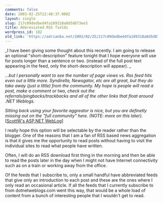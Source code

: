 ```yaml
---
comments: false
date: 2003-02-25T22:48:37.000Z
layout: single
slug: 217c09dedbed4fa189318a0d5d873ee3
title: Abbreviated RSS fields
wordpress_id: 182
old_link: 'https://adrianba.net/2003/02/25/217c09dedbed4fa189318a0d5d873ee3/'
---
```

_I have been giving some thought about this recently. I am
going to release an optional "short-description" feature tonight
that I hope everyone will use for posts longer than a sentence or
two. (instead of the full post text appearing in the feed, only the
short-description will appear). _

_...but I personally want to see the number of page views vs.
Rss feed hits even out a little more. Syndirella, Newsgator, etc
are all great, but they do take away (just a little) from the
community. My hope is people will read a post, make a comment or
two, check out the referrals/pingbacks/trackbacks and all of the
other links that float around .NET Weblogs._

_Sitting back using your favorite aggreator is nice, but you
are definetly missing out on the "full community" here. (NOTE: more
on this later)._ [[ScottW's
ASP.NET WebLog](http://aspnetweblog.com/)]

I really hope this option will be selectable by the reader
rather than the blogger. One of the reasons that I am a fan of RSS
based news aggregation is that it gives me the opportunity to read
posts without having to visit the individual sites to read what
people have written.

Often, I will do an RSS download first thing in the morning
and then be able to read the posts later in the day when I might
not have Internet connectivity such as on a train or working away
from the office.

Of the feeds that I subscribe to, only a small handful have
abbreviated feeds that give only an introduction to each post and
these are the ones where I only read an occasional article. If all
the feeds that I currently subscribe to from dotnetweblogs.com went
this way, that would be a whole load of content from a bunch of
interesting people that I wouldn't get to read.
